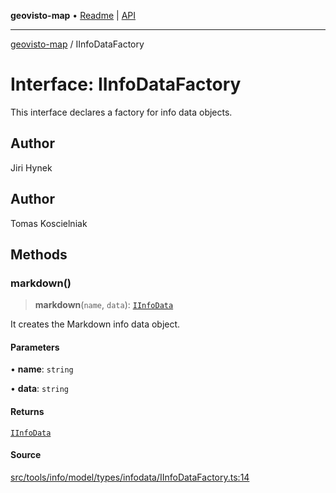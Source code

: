 **geovisto-map** • [Readme](../README.md) \| [API](../globals.md)

***

[geovisto-map](../README.md) / IInfoDataFactory

# Interface: IInfoDataFactory

This interface declares a factory for info data objects.

## Author

Jiri Hynek

## Author

Tomas Koscielniak

## Methods

### markdown()

> **markdown**(`name`, `data`): [`IInfoData`](IInfoData.md)

It creates the Markdown info data object.

#### Parameters

• **name**: `string`

• **data**: `string`

#### Returns

[`IInfoData`](IInfoData.md)

#### Source

[src/tools/info/model/types/infodata/IInfoDataFactory.ts:14](https://github.com/geovisto/geovisto-map/blob/e22d774889dbc28cc1ec62933ecf6bab6690f172/src/tools/info/model/types/infodata/IInfoDataFactory.ts#L14)

